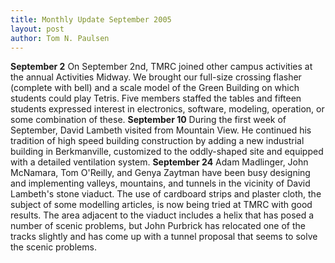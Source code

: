```yaml
---
title: Monthly Update September 2005 
layout: post
author: Tom N. Paulsen
---
```




 **September 2** On September 2nd, TMRC joined other campus activities at the annual Activities Midway. We brought our full\-size crossing flasher (complete with bell) and a scale model of the Green Building on which students could play Tetris. Five members staffed the tables and fifteen students expressed interest in electronics, software, modeling, operation, or some combination of these.  **September 10** During the first week of September, David Lambeth visited from Mountain View. He continued his tradition of high speed building construction by adding a new industrial building in Berkmanville, customized to the oddly\-shaped site and equipped with a detailed ventilation system.  **September 24** Adam Madlinger, John McNamara, Tom O'Reilly, and Genya Zaytman have been busy designing and implementing valleys, mountains, and tunnels in the vicinity of David Lambeth's stone viaduct. The use of cardboard strips and plaster cloth, the subject of some modelling articles, is now being tried at TMRC with good results.  The area adjacent to the viaduct includes a helix that has posed a number of scenic problems, but John Purbrick has relocated one of the tracks slightly and has come up with a tunnel proposal that seems to solve the scenic problems.    